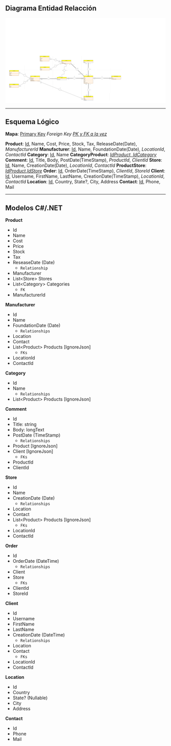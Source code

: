 ## Diagrama Entidad Relacción

![Entity Relationship Diagram](../img/ER_Diagram.png)
___

## Esquema Lógico

**Mapa**:
<u>Primary Key</u>
*Foreign Key*
<em><u>PK y FK a la vez</u></em>

**Product**: <u>Id</u>, Name, Cost, Price, Stock, Tax, ReleaseDate(Date), *ManufacturerId*
**Manufacturer**: <u>Id</u>, Name, FoundationDate(Date), *LocationId*, *ContactId*
**Category**: <u>Id</u>, Name
**CategoryProduct**: <em><u>IdProduct, IdCategory</u></em>
**Comment**: <u>Id</u>, Title, Body, PostDate(TimeStamp), *ProductId*, *ClientId*
**Store**: <u>Id</u>, Name, CreationDate(Date), *LocationId*, *ContactId*
**ProductStore**: <em><u>IdProduct</u></em>,<em><u>IdStore</u></em>
**Order**: <u>Id</u>, OrderDate(TimeStamp), *ClientId*, *StoreId*
**Client**: <u>Id</u>, Username, FirstName, LastName, CreationDate(TimeStamp), *LocationId*, *ContactId*
**Location**: <u>Id</u>, Country, State?, City, Address
**Contact**: <u>Id</u>, Phone, Mail
___

## Modelos C\#/.NET

**Product**
* Id
* Name
* Cost
* Price
* Stock
* Tax
* ReseaseDate (Date)
	* `Relationship`
* Manufacturer
* List\<Store> Stores
* List\<Category\> Categories
	* `FK`
* ManufacturerId

**Manufacturer**
* Id
* Name
* FoundationDate (Date)
	* `Relationships`
* Location
* Contact
* List\<Product\> Products [IgnoreJson]
	* `FKs`
* LocationId
* ContactId

**Category**
* Id
* Name
	* `Relationships`
* List\<Product\> Products [IgnoreJson]

**Comment**
* Id
* Title: string
* Body: longText
* PostDate  (TimeStamp)
	* `Relationships`
* Product [IgnoreJson]
* Client [IgnoreJson]
	* `FKs`
*  ProductId
* ClientId

**Store**
* Id
* Name
* CreationDate (Date)
	* `Relationships`
* Location
* Contact
* List\<Product\> Products [IgnoreJson]
	* `FKs`
* LocationId
* ContactId

**Order**
* Id
* OrderDate (DateTime)
	* `Relationships`
* Client
* Store
	* `FKs`
* ClientId
* StoreId

**Client**
* Id
* Username
* FirstName
* LastName
* CreationDate (DateTime)
	* `Relationships`
* Location
* Contact
	* `FKs`
 * LocationId
 * ContactId

**Location**
* Id
* Country
* State? (Nullable)
* City
* Address

**Contact** 
* Id
* Phone
* Mail
